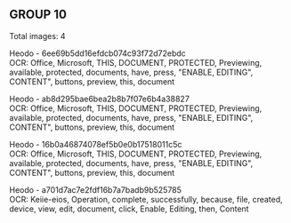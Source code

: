 ## GROUP 10
Total images: 4  

Heodo - 6ee69b5dd16efdcb074c93f72d72ebdc  
OCR: Office, Microsoft, THIS, DOCUMENT, PROTECTED, Previewing, available, protected, documents, have, press, "ENABLE, EDITING", CONTENT", buttons, preview, this, document  

Heodo - ab8d295bae6bea2b8b7f07e6b4a38827  
OCR: Office, Microsoft, THIS, DOCUMENT, PROTECTED, Previewing, available, protected, documents, have, press, "ENABLE, EDITING", CONTENT", buttons, preview, this, document  

Heodo - 16b0a46874078ef5b0e0b17518011c5c  
OCR: Office, Microsoft, THIS, DOCUMENT, PROTECTED, Previewing, available, protected, documents, have, press, "ENABLE, EDITING", CONTENT", buttons, preview, this, document  

Heodo - a701d7ac7e2fdf16b7a7badb9b525785  
OCR: Keiie-eios, Operation, complete, successfully, because, file, created, device, view, edit, document, click, Enable, Editing, then, Content  

